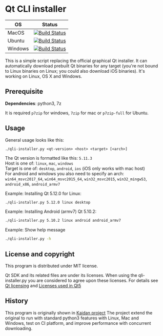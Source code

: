 # Qt CLI installer

|  OS         | Status                                                                                                                                                                                                                    |
|-------------|---------------------------------------------------------------------------------------------------------------------------------------------------------------------------------------------------------------------------|
| MacOS       |[![Build Status](https://dev.azure.com/miurahr/github/_apis/build/status/miurahr.qli-installer?branchName=master&jobName=macOS)](https://dev.azure.com/miurahr/github/_build/latest?definitionId=6&branchName=master)      |
| Ubuntu      |[![Build Status](https://dev.azure.com/miurahr/github/_apis/build/status/miurahr.qli-installer?branchName=master&jobName=Ubuntu_1604)](https://dev.azure.com/miurahr/github/_build/latest?definitionId=6&branchName=master)|
| Windows     |[![Build Status](https://dev.azure.com/miurahr/github/_apis/build/status/miurahr.qli-installer?branchName=master&jobName=Windows64)](https://dev.azure.com/miurahr/github/_build/latest?definitionId=6&branchName=master)  |



This is a simple script replacing the official graphical Qt installer. It can
automatically download prebuilt Qt binaries for any target (you're not bound to
Linux binaries on Linux; you could also download iOS binaries).
It's working on Linux, OS X and Windows.

## Prerequisite

**Dependencies**: python3, 7z

It is required `p7zip` for windows, `7zip` for mac or `p7zip-full` for Ubuntu.

## Usage

General usage looks like this:
```
./qli-installer.py <qt-version> <host> <target> [<arch>]
```
The Qt version is formatted like this: `5.11.3`  
Host is one of: `linux`, `mac`, `windows`  
Target is one of: `desktop`, `android`, `ios` (iOS only works with mac host)  
For android and windows you also need to specify an arch: `win64_msvc2017_64`,
`win64_msvc2015_64`, `win32_msvc2015`, `win32_mingw53`, `android_x86`,
`android_armv7`

Example: Installing Qt 5.12.0 for Linux:
```bash
./qli-installer.py 5.12.0 linux desktop
```

Example: Installing Android (armv7) Qt 5.10.2:
```bash
./qli-installer.py 5.10.2 linux android android_armv7
```

Example: Show help message
```bash
./qli-installer.py -h
```

## License and copyright

This program is distributed under MIT license.

Qt SDK and its related files are under its licenses. When using the qli-installer.py
you are considered to agree upon these licenses.
For details see [Qt licensing](https://www.qt.io/licensing/) and [Licenses used in Qt5](https://doc.qt.io/qt-5/licenses-used-in-qt.html)

## History

This program is originally shown in [Kaidan project](https://git.kaidan.im/lnj/qli-installer)
The project extend the original to run with standard python3 features with Linux, Mac and Windows,
test on CI platform, and improve performance with concurrent downloading.
